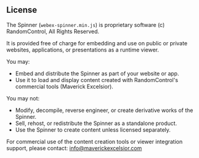 ## License

The Spinner (`webex-spinner.min.js`) is proprietary software (c) RandomControl, All Rights Reserved.

It is provided free of charge for embedding and use on public or private websites, applications, or presentations as a runtime viewer.

You may:

- Embed and distribute the Spinner as part of your website or app.
- Use it to load and display content created with RandomControl's commercial tools (Maverick Excelsior).

You may not:

- Modify, decompile, reverse engineer, or create derivative works of the Spinner.
- Sell, rehost, or redistribute the Spinner as a standalone product.
- Use the Spinner to create content unless licensed separately.

For commercial use of the content creation tools or viewer integration support, please contact: info@maverickexcelsior.com